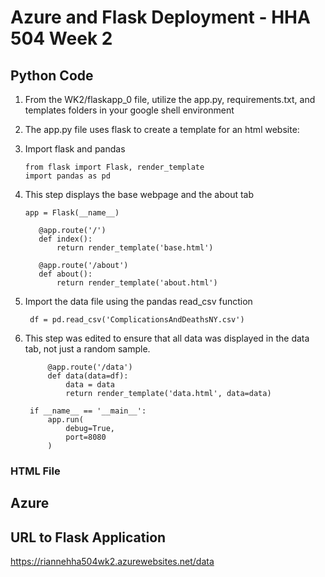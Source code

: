 # Azure and Flask Deployment - HHA 504 Week 2

## Python Code
1. From the WK2/flaskapp_0 file, utilize the app.py, requirements.txt, and templates folders in your google shell environment
2. The app.py file uses flask to create a template for an html website:
3. Import flask and pandas


       from flask import Flask, render_template
       import pandas as pd

4. This step displays the base webpage and the about tab

       app = Flask(__name__)

          @app.route('/')
          def index():
              return render_template('base.html')

          @app.route('/about')
          def about():
              return render_template('about.html')

5. Import the data file using the pandas read_csv function

        df = pd.read_csv('ComplicationsAndDeathsNY.csv')

6. This step was edited to ensure that all data was displayed in the data tab, not just a random sample.
       
            @app.route('/data')
            def data(data=df):
                data = data
                return render_template('data.html', data=data)

        if __name__ == '__main__':
            app.run(
                debug=True,
                port=8080
            )


### HTML File
      
## Azure

## URL to Flask Application
https://riannehha504wk2.azurewebsites.net/data
